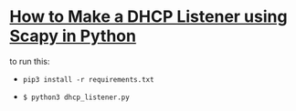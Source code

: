 # [How to Make a DHCP Listener using Scapy in Python]()
to run this:
- `pip3 install -r requirements.txt`
-   
    ```
    $ python3 dhcp_listener.py
    ```